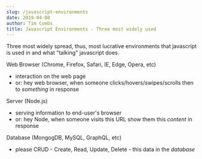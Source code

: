 ```yaml
---
slug: /javascript-environments
date: 2019-04-08
author: Tim Combs
title: Javascript Environments - Three most widely used
---
```


Three most widely spread, thus, most lucrative environments that javascript is used in and what "talking" javascript does.

Web Browser (Chrome, Firefox, Safari, IE, Edge, Opera, etc)
  - interaction on the web page
  - or: hey web browser, when someone clicks/hovers/swipes/scrolls then to *something* in response

Server (Node.js)
  - serving information to end-user's browser
  - or: hey Node, when someone visits this URL show them this *content* in response

Database (MongogDB, MySQL, GraphQL, etc)
  - please CRUD - Create, Read, Update, Delete - this data in the *database*